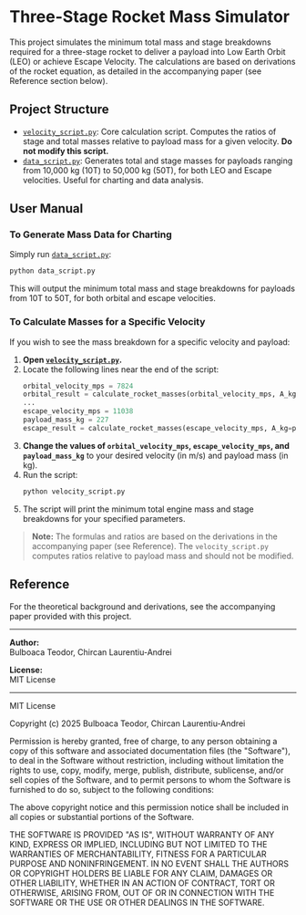 # Three-Stage Rocket Mass Simulator

This project simulates the minimum total mass and stage breakdowns required for a three-stage rocket to deliver a payload into Low Earth Orbit (LEO) or achieve Escape Velocity. The calculations are based on derivations of the rocket equation, as detailed in the accompanying paper (see Reference section below).

## Project Structure

- [`velocity_script.py`](velocity_script.py): Core calculation script. Computes the ratios of stage and total masses relative to payload mass for a given velocity. **Do not modify this script.**
- [`data_script.py`](data_script.py): Generates total and stage masses for payloads ranging from 10,000 kg (10T) to 50,000 kg (50T), for both LEO and Escape velocities. Useful for charting and data analysis.

## User Manual

### To Generate Mass Data for Charting

Simply run [`data_script.py`](data_script.py):

```sh
python data_script.py
```

This will output the minimum total mass and stage breakdowns for payloads from 10T to 50T, for both orbital and escape velocities.

### To Calculate Masses for a Specific Velocity

If you wish to see the mass breakdown for a specific velocity and payload:

1. **Open [`velocity_script.py`](velocity_script.py).**
2. Locate the following lines near the end of the script:
   ```python
   orbital_velocity_mps = 7824
   orbital_result = calculate_rocket_masses(orbital_velocity_mps, A_kg=1)
   ...
   escape_velocity_mps = 11038
   payload_mass_kg = 227
   escape_result = calculate_rocket_masses(escape_velocity_mps, A_kg=payload_mass_kg)
   ```
3. **Change the values of `orbital_velocity_mps`, `escape_velocity_mps`, and `payload_mass_kg`** to your desired velocity (in m/s) and payload mass (in kg).
4. Run the script:
   ```sh
   python velocity_script.py
   ```
5. The script will print the minimum total engine mass and stage breakdowns for your specified parameters.

> **Note:** The formulas and ratios are based on the derivations in the accompanying paper (see Reference). The `velocity_script.py` computes ratios relative to payload mass and should not be modified.

## Reference

For the theoretical background and derivations, see the accompanying paper provided with this project.

---

**Author:**  
Bulboaca Teodor, Chircan Laurentiu-Andrei

**License:**  
MIT License

---

MIT License

Copyright (c) 2025 Bulboaca Teodor, Chircan Laurentiu-Andrei

Permission is hereby granted, free of charge, to any person obtaining a copy
of this software and associated documentation files (the "Software"), to deal
in the Software without restriction, including without limitation the rights
to use, copy, modify, merge, publish, distribute, sublicense, and/or sell
copies of the Software, and to permit persons to whom the Software is
furnished to do so, subject to the following conditions:

The above copyright notice and this permission notice shall be included in all
copies or substantial portions of the Software.

THE SOFTWARE IS PROVIDED "AS IS", WITHOUT WARRANTY OF ANY KIND, EXPRESS OR
IMPLIED, INCLUDING BUT NOT LIMITED TO THE WARRANTIES OF MERCHANTABILITY,
FITNESS FOR A PARTICULAR PURPOSE AND NONINFRINGEMENT. IN NO EVENT SHALL THE
AUTHORS OR COPYRIGHT HOLDERS BE LIABLE FOR ANY CLAIM, DAMAGES OR OTHER
LIABILITY, WHETHER IN AN ACTION OF CONTRACT, TORT OR OTHERWISE, ARISING FROM,
OUT OF OR IN CONNECTION WITH THE SOFTWARE OR THE USE OR OTHER DEALINGS IN THE
SOFTWARE.